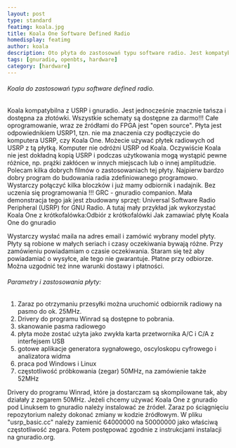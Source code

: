 ```yaml
---
layout: post
type: standard
featimg: koala.jpg
title: Koala One Software Defined Radio
homedisplay: featimg
author: koala
description: Oto płyta do zastosowań typu software radio. Jest kompatybilna z OpenBTS i Gnuradio.
tags: [gnuradio, openbts, hardware]
category: [hardware]
---
```


###### Koala do zastosowań typu software defined radio.
Koala kompatybilna z USRP i gnuradio. Jest jednocześnie znacznie tańsza i dostępna za złotówki. Wszystkie schematy są dostępne za darmo!!! Całe oprogramowanie, wraz ze źródłami do FPGA jest "open source".
Płyta jest odpowiednikiem USRP1, tzn. nie ma znaczenia czy podłączycie do komputera USRP, czy Koala One. Możecie używać płytek radiowych od USRP z tą płytką. Komputer nie odróżni USRP od Koala. Oczywiście Koala nie jest dokładną kopią USRP i podczas użytkowania mogą wystąpić pewne różnice, np. prążki zakłócen w innych miejscach lub o innej amplitudzie.
Polecam kilka dobrych filmów o zastosowaniach tej płyty. Najpierw bardzo dobry program do budowania radia zdefiniowanego programowo. Wystarczy połączyć kilka bloczków i już mamy odbiornik i nadajnik. Bez uczenia się programowania !!! GRC - gnuradio companion. Mała demonstracja tego jak jest zbudowany sprzęt: Universal Software Radio Peripheral (USRP) for GNU Radio. A tutaj mały przykład jak wykorzystać Koala One z krótkofalówka:Odbiór z krótkofalówki
Jak zamawiać płytę Koala One do gnuradio

Wystarczy wysłać maila na adres email i zamówić wybrany model płyty. Płyty są robione w małych seriach i czasy oczekiwania bywają różne. Przy zamówieniu powiadamiam o czasie oczekiwania. Staram się też aby powiadamiać o wysyłce, ale tego nie gwarantuje. Płatne przy odbiorze. Można uzgodnić też inne warunki dostawy i płatności.

###### Parametry i zastosowania płyty:

   1. Zaraz po otrzymaniu przesyłki można uruchomić odbiornik radiowy na pasmo do ok. 25MHz.
   1. Drivery do programu Winrad są dostępne to pobrania.
   1. skanowanie pasma radiowego
   1. płyta może zostać użyta jako zwykła karta przetwornika A/C i C/A z interfejsem USB
   1. gotowe aplikacje generatora sygnałowego, oscyloskopu cyfrowego i analizatora widma
   1. praca pod Windows i Linux
   1. częstotliwość próbkowania (zegar) 50MHz, na zamówienie także 52MHz

Drivery do programu Winrad, które ja dostarczam są skompilowane tak, aby działały z zegarem 50MHz. Jeżeli chcemy używać Koala One z gnuradio pod Linuksem to gnuradio należy instalować ze źródeł. Zaraz po ściągnięciu repozytorium należy dokonać zmiany w kodzie źródłowym. W pliku "usrp_basic.cc" należy zamienić 64000000 na 50000000 jako właściwą częstotliwość zegara. Potem postępować zgodnie z instrukcjami instalacji na gnuradio.org.
